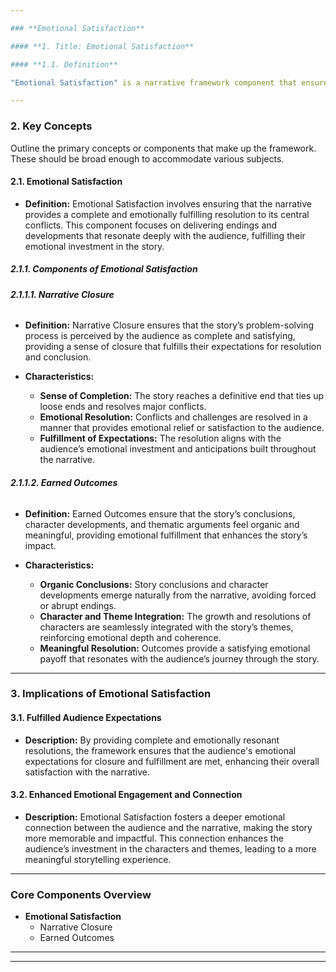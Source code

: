 ```yaml
---

### **Emotional Satisfaction**

#### **1. Title: Emotional Satisfaction**

#### **1.1. Definition**

"Emotional Satisfaction" is a narrative framework component that ensures the story provides a fulfilling and resonant emotional resolution to its central conflicts. This involves delivering emotionally impactful conclusions and developments that meet the audience's expectations for closure and fulfillment. By achieving narrative closure and earned outcomes, the framework enhances the story’s ability to evoke strong emotional responses, fostering a deeper connection and lasting impression on the audience.

---
```


### **2. Key Concepts**

Outline the primary concepts or components that make up the framework. These should be broad enough to accommodate various subjects.

#### **2.1. Emotional Satisfaction**

- **Definition:**
  Emotional Satisfaction involves ensuring that the narrative provides a complete and emotionally fulfilling resolution to its central conflicts. This component focuses on delivering endings and developments that resonate deeply with the audience, fulfilling their emotional investment in the story.

##### **2.1.1. Components of Emotional Satisfaction**

###### **2.1.1.1. Narrative Closure**

- **Definition:**
  Narrative Closure ensures that the story’s problem-solving process is perceived by the audience as complete and satisfying, providing a sense of closure that fulfills their expectations for resolution and conclusion.

- **Characteristics:**
  - **Sense of Completion:** The story reaches a definitive end that ties up loose ends and resolves major conflicts.
  - **Emotional Resolution:** Conflicts and challenges are resolved in a manner that provides emotional relief or satisfaction to the audience.
  - **Fulfillment of Expectations:** The resolution aligns with the audience’s emotional investment and anticipations built throughout the narrative.

###### **2.1.1.2. Earned Outcomes**

- **Definition:**
  Earned Outcomes ensure that the story’s conclusions, character developments, and thematic arguments feel organic and meaningful, providing emotional fulfillment that enhances the story’s impact.

- **Characteristics:**
  - **Organic Conclusions:** Story conclusions and character developments emerge naturally from the narrative, avoiding forced or abrupt endings.
  - **Character and Theme Integration:** The growth and resolutions of characters are seamlessly integrated with the story’s themes, reinforcing emotional depth and coherence.
  - **Meaningful Resolution:** Outcomes provide a satisfying emotional payoff that resonates with the audience’s journey through the story.

---

### **3. Implications of Emotional Satisfaction**

#### **3.1. Fulfilled Audience Expectations**

- **Description:**
  By providing complete and emotionally resonant resolutions, the framework ensures that the audience's emotional expectations for closure and fulfillment are met, enhancing their overall satisfaction with the narrative.

#### **3.2. Enhanced Emotional Engagement and Connection**

- **Description:**
  Emotional Satisfaction fosters a deeper emotional connection between the audience and the narrative, making the story more memorable and impactful. This connection enhances the audience’s investment in the characters and themes, leading to a more meaningful storytelling experience.

---

### **Core Components Overview**

- **Emotional Satisfaction**
  - Narrative Closure
  - Earned Outcomes

---

---
